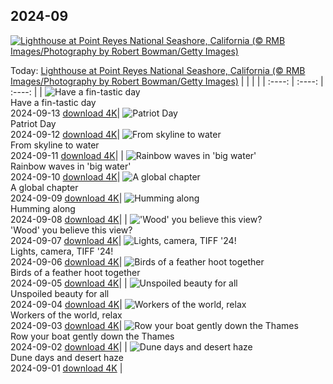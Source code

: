 ## 2024-09
[![Lighthouse at Point Reyes National Seashore, California (© RMB Images/Photography by Robert Bowman/Getty Images)](https://cn.bing.com/th?id=OHR.PointReyes_EN-US4731803211_UHD.jpg&w=1000)](https://cn.bing.com/th?id=OHR.PointReyes_EN-US4731803211_UHD.jpg&pid=hp&w=3840&h=2160&rs=1&c=4)

Today: [Lighthouse at Point Reyes National Seashore, California (© RMB Images/Photography by Robert Bowman/Getty Images)](https://cn.bing.com/th?id=OHR.PointReyes_EN-US4731803211_UHD.jpg&pid=hp&w=3840&h=2160&rs=1&c=4)
  |      |      |      |
| :----: | :----: | :----: |
| ![Have a fin-tastic day](https://cn.bing.com/th?id=OHR.DolphinReunion_EN-US4598756391_UHD.jpg&pid=hp&w=384&h=216&rs=1&c=4) <br/> Have a fin-tastic day <br/> 2024-09-13  [download 4K](https://cn.bing.com/th?id=OHR.DolphinReunion_EN-US4598756391_UHD.jpg&pid=hp&w=3840&h=2160&rs=1&c=4)| ![Patriot Day](https://cn.bing.com/th?id=OHR.ManhattanMemorial_EN-US4528393468_UHD.jpg&pid=hp&w=384&h=216&rs=1&c=4) <br/> Patriot Day <br/> 2024-09-12  [download 4K](https://cn.bing.com/th?id=OHR.ManhattanMemorial_EN-US4528393468_UHD.jpg&pid=hp&w=3840&h=2160&rs=1&c=4)| ![From skyline to water](https://cn.bing.com/th?id=OHR.BridgeLisbon_EN-US4458392664_UHD.jpg&pid=hp&w=384&h=216&rs=1&c=4) <br/> From skyline to water <br/> 2024-09-11  [download 4K](https://cn.bing.com/th?id=OHR.BridgeLisbon_EN-US4458392664_UHD.jpg&pid=hp&w=3840&h=2160&rs=1&c=4)|
| ![Rainbow waves in 'big water'](https://cn.bing.com/th?id=OHR.IguazuRainbow_EN-US4361499337_UHD.jpg&pid=hp&w=384&h=216&rs=1&c=4) <br/> Rainbow waves in 'big water' <br/> 2024-09-10  [download 4K](https://cn.bing.com/th?id=OHR.IguazuRainbow_EN-US4361499337_UHD.jpg&pid=hp&w=3840&h=2160&rs=1&c=4)| ![A global chapter](https://cn.bing.com/th?id=OHR.StockholmLibrary_EN-US4140921886_UHD.jpg&pid=hp&w=384&h=216&rs=1&c=4) <br/> A global chapter <br/> 2024-09-09  [download 4K](https://cn.bing.com/th?id=OHR.StockholmLibrary_EN-US4140921886_UHD.jpg&pid=hp&w=3840&h=2160&rs=1&c=4)| ![Humming along](https://cn.bing.com/th?id=OHR.SantaCruzHummer_EN-US4047958707_UHD.jpg&pid=hp&w=384&h=216&rs=1&c=4) <br/> Humming along <br/> 2024-09-08  [download 4K](https://cn.bing.com/th?id=OHR.SantaCruzHummer_EN-US4047958707_UHD.jpg&pid=hp&w=3840&h=2160&rs=1&c=4)|
| !['Wood' you believe this view?](https://cn.bing.com/th?id=OHR.GlenariffPark_EN-US3914128007_UHD.jpg&pid=hp&w=384&h=216&rs=1&c=4) <br/> 'Wood' you believe this view? <br/> 2024-09-07  [download 4K](https://cn.bing.com/th?id=OHR.GlenariffPark_EN-US3914128007_UHD.jpg&pid=hp&w=3840&h=2160&rs=1&c=4)| ![Lights, camera, TIFF '24!](https://cn.bing.com/th?id=OHR.TIFF2024_EN-US9586964456_UHD.jpg&pid=hp&w=384&h=216&rs=1&c=4) <br/> Lights, camera, TIFF '24! <br/> 2024-09-06  [download 4K](https://cn.bing.com/th?id=OHR.TIFF2024_EN-US9586964456_UHD.jpg&pid=hp&w=3840&h=2160&rs=1&c=4)| ![Birds of a feather hoot together](https://cn.bing.com/th?id=OHR.DuskyOwls_EN-US9845705930_UHD.jpg&pid=hp&w=384&h=216&rs=1&c=4) <br/> Birds of a feather hoot together <br/> 2024-09-05  [download 4K](https://cn.bing.com/th?id=OHR.DuskyOwls_EN-US9845705930_UHD.jpg&pid=hp&w=3840&h=2160&rs=1&c=4)|
| ![Unspoiled beauty for all](https://cn.bing.com/th?id=OHR.AlpineLakes_EN-US9676616320_UHD.jpg&pid=hp&w=384&h=216&rs=1&c=4) <br/> Unspoiled beauty for all <br/> 2024-09-04  [download 4K](https://cn.bing.com/th?id=OHR.AlpineLakes_EN-US9676616320_UHD.jpg&pid=hp&w=3840&h=2160&rs=1&c=4)| ![Workers of the world, relax](https://cn.bing.com/th?id=OHR.KansasMural_EN-US9504361321_UHD.jpg&pid=hp&w=384&h=216&rs=1&c=4) <br/> Workers of the world, relax <br/> 2024-09-03  [download 4K](https://cn.bing.com/th?id=OHR.KansasMural_EN-US9504361321_UHD.jpg&pid=hp&w=3840&h=2160&rs=1&c=4)| ![Row your boat gently down the Thames](https://cn.bing.com/th?id=OHR.ThamesLondon_EN-US9385705885_UHD.jpg&pid=hp&w=384&h=216&rs=1&c=4) <br/> Row your boat gently down the Thames <br/> 2024-09-02  [download 4K](https://cn.bing.com/th?id=OHR.ThamesLondon_EN-US9385705885_UHD.jpg&pid=hp&w=3840&h=2160&rs=1&c=4)|
| ![Dune days and desert haze](https://cn.bing.com/th?id=OHR.DjanetAlgeria_EN-US9175224323_UHD.jpg&pid=hp&w=384&h=216&rs=1&c=4) <br/> Dune days and desert haze <br/> 2024-09-01  [download 4K](https://cn.bing.com/th?id=OHR.DjanetAlgeria_EN-US9175224323_UHD.jpg&pid=hp&w=3840&h=2160&rs=1&c=4) |